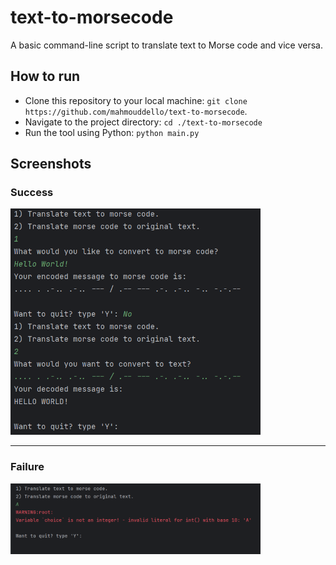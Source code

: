 # text-to-morsecode
A basic command-line script to translate text to Morse code and vice versa.
## How to run
* Clone this repository to your local machine: `git clone https://github.com/mahmouddello/text-to-morsecode`.
* Navigate to the project directory: `cd ./text-to-morsecode`
* Run the tool using Python: `python main.py`
## Screenshots
### Success
<img src="./images/success.png" alt="success" width="400">
<hr>

### Failure
<img src="./images/failure.png" alt="failure" width="400">